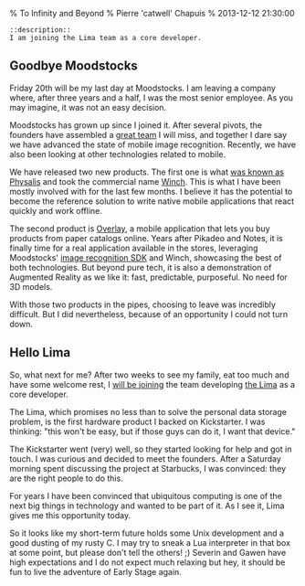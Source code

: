 % To Infinity and Beyond
% Pierre 'catwell' Chapuis
% 2013-12-12 21:30:00

    ::description::
    I am joining the Lima team as a core developer.

## Goodbye Moodstocks

Friday 20th will be my last day at Moodstocks. I am leaving a company where, after three years and a half, I was the most senior employee. As you may imagine, it was not an easy decision.

Moodstocks has grown up since I joined it. After several pivots, the founders have assembled a [great team](https://moodstocks.com/humans.txt) I will miss, and together I dare say we have advanced the state of mobile image recognition. Recently, we have also been looking at other technologies related to mobile.

We have released two new products. The first one is what [was known as Physalis](http://blog.separateconcerns.com/2013-06-20-three-years-proprietary-projects.html) and took the commercial name [Winch](https://winch.io/). This is what I have been mostly involved with for the last few months. I believe it has the potential to become the reference solution to write native mobile applications that react quickly and work offline.

The second product is [Overlay](http://overlay.ms/), a mobile application that lets you buy products from paper catalogs online. Years after Pikadeo and Notes, it is finally time for a real application available in the stores, leveraging Moodstocks' [image recognition SDK](https://moodstocks.com/) and Winch, showcasing the best of both technologies. But beyond pure tech, it is also a demonstration of Augmented Reality as we like it: fast, predictable, purposeful. No need for 3D models.

With those two products in the pipes, choosing to leave was incredibly difficult. But I did nevertheless, because of an opportunity I could not turn down.

## Hello Lima

So, what next for me? After two weeks to see my family, eat too much and have some welcome rest, I [will be joining](http://www.kickstarter.com/projects/cloud-guys/plug-the-brain-of-your-devices/posts/691351) the team developing [the Lima](http://meetlima.com) as a core developer.

The Lima, which promises no less than to solve the personal data storage problem, is the first hardware product I backed on Kickstarter. I was thinking: "this won't be easy, but if those guys can do it, I want that device."

The Kickstarter went (very) well, so they started looking for help and got in touch. I was curious and decided to meet the founders. After a Saturday morning spent discussing the project at Starbucks, I was convinced: they are the right people to do this.

For years I have been convinced that ubiquitous computing is one of the next big things in technology and wanted to be part of it. As I see it, Lima gives me this opportunity today.

So it looks like my short-term future holds some Unix development and a good dusting of my rusty C. I may try to sneak a Lua interpreter in that box at some point, but please don't tell the others! ;) Severin and Gawen have high expectations and I do not expect much relaxing but hey, it should be fun to live the adventure of Early Stage again.
